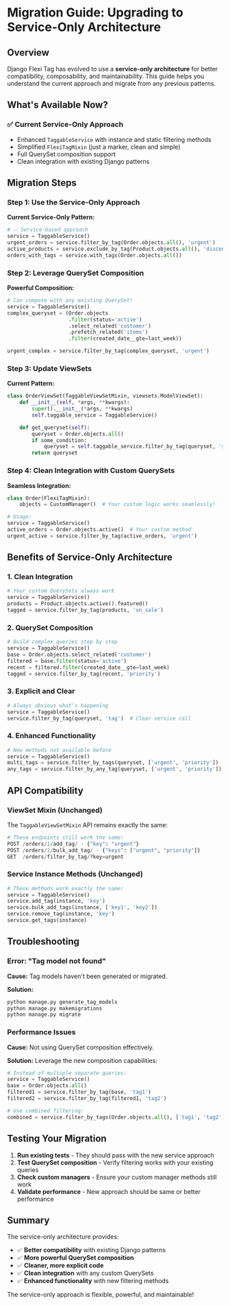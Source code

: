 # Migration Guide: Upgrading to Service-Only Architecture

## Overview

Django Flexi Tag has evolved to use a **service-only architecture** for better compatibility, composability, and maintainability. This guide helps you understand the current approach and migrate from any previous patterns.

## What's Available Now?

### ✅ **Current Service-Only Approach**

- Enhanced `TaggableService` with instance and static filtering methods
- Simplified `FlexiTagMixin` (just a marker, clean and simple)
- Full QuerySet composition support
- Clean integration with existing Django patterns

## Migration Steps

### Step 1: Use the Service-Only Approach

**Current Service-Only Pattern:**
```python
# ✅ Service-based approach
service = TaggableService()
urgent_orders = service.filter_by_tag(Order.objects.all(), 'urgent')
active_products = service.exclude_by_tag(Product.objects.all(), 'discontinued')
orders_with_tags = service.with_tags(Order.objects.all())
```

### Step 2: Leverage QuerySet Composition

**Powerful Composition:**
```python
# Can compose with any existing QuerySet!
service = TaggableService()
complex_queryset = (Order.objects
                    .filter(status='active')
                    .select_related('customer')
                    .prefetch_related('items')
                    .filter(created_date__gte=last_week))

urgent_complex = service.filter_by_tag(complex_queryset, 'urgent')
```

### Step 3: Update ViewSets

**Current Pattern:**
```python
class OrderViewSet(TaggableViewSetMixin, viewsets.ModelViewSet):
    def __init__(self, *args, **kwargs):
        super().__init__(*args, **kwargs)
        self.taggable_service = TaggableService()

    def get_queryset(self):
        queryset = Order.objects.all()
        if some_condition:
            queryset = self.taggable_service.filter_by_tag(queryset, 'special')
        return queryset
```

### Step 4: Clean Integration with Custom QuerySets

**Seamless Integration:**
```python
class Order(FlexiTagMixin):
    objects = CustomManager()  # Your custom logic works seamlessly!

# Usage:
service = TaggableService()
active_orders = Order.objects.active()  # Your custom method
urgent_active = service.filter_by_tag(active_orders, 'urgent')
```

## Benefits of Service-Only Architecture

### 1. **Clean Integration**
```python
# Your custom QuerySets always work
service = TaggableService()
products = Product.objects.active().featured()
tagged = service.filter_by_tag(products, 'on_sale')
```

### 2. **QuerySet Composition**
```python
# Build complex queries step by step
service = TaggableService()
base = Order.objects.select_related('customer')
filtered = base.filter(status='active')
recent = filtered.filter(created_date__gte=last_week)
tagged = service.filter_by_tag(recent, 'priority')
```

### 3. **Explicit and Clear**
```python
# Always obvious what's happening
service = TaggableService()
service.filter_by_tag(queryset, 'tag')  # Clear service call
```

### 4. **Enhanced Functionality**
```python
# New methods not available before
service = TaggableService()
multi_tags = service.filter_by_tags(queryset, ['urgent', 'priority'])
any_tags = service.filter_by_any_tag(queryset, ['urgent', 'priority'])
```

## API Compatibility

### ViewSet Mixin (Unchanged)

The `TaggableViewSetMixin` API remains exactly the same:

```python
# These endpoints still work the same:
POST /orders/1/add_tag/ - {"key": "urgent"}
POST /orders/1/bulk_add_tag/ - {"keys": ["urgent", "priority"]}
GET  /orders/filter_by_tag/?key=urgent
```

### Service Instance Methods (Unchanged)

```python
# These methods work exactly the same:
service = TaggableService()
service.add_tag(instance, 'key')
service.bulk_add_tags(instance, ['key1', 'key2'])
service.remove_tag(instance, 'key')
service.get_tags(instance)
```

## Troubleshooting

### Error: "Tag model not found"

**Cause:** Tag models haven't been generated or migrated.

**Solution:**
```bash
python manage.py generate_tag_models
python manage.py makemigrations
python manage.py migrate
```

### Performance Issues

**Cause:** Not using QuerySet composition effectively.

**Solution:** Leverage the new composition capabilities:
```python
# Instead of multiple separate queries:
service = TaggableService()
base = Order.objects.all()
filtered1 = service.filter_by_tag(base, 'tag1')
filtered2 = service.filter_by_tag(filtered1, 'tag2')

# Use combined filtering:
combined = service.filter_by_tags(Order.objects.all(), ['tag1', 'tag2'])
```

## Testing Your Migration

1. **Run existing tests** - They should pass with the new service approach
2. **Test QuerySet composition** - Verify filtering works with your existing queries
3. **Check custom managers** - Ensure your custom manager methods still work
4. **Validate performance** - New approach should be same or better performance

## Summary

The service-only architecture provides:

- ✅ **Better compatibility** with existing Django patterns
- ✅ **More powerful QuerySet composition**
- ✅ **Cleaner, more explicit code**
- ✅ **Clean integration** with any custom QuerySets
- ✅ **Enhanced functionality** with new filtering methods

The service-only approach is flexible, powerful, and maintainable!
